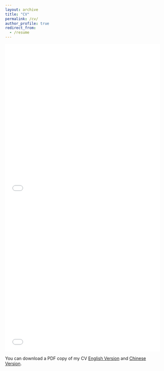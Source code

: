 ```yaml
---
layout: archive
title: "CV"
permalink: /cv/
author_profile: true
redirect_from:
  - /resume
---
```


<iframe src="/files/pdf/CV/CV-Endale.pdf" width="100%" height="500" frameborder="no" border="0" marginwidth="0" marginheight="0"></iframe>
<iframe src="/files/pdf/CV/个人简历.pdf" width="100%" height="500" frameborder="no" border="0" marginwidth="0" marginheight="0"></iframe>

You can download a PDF copy of my CV [English Version](/files/pdf/CV/CV-Endale.pdf) and [Chinese Version](/files/pdf/CV/个人简历.pdf).